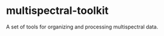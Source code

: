 multispectral-toolkit
=====================

A set of tools for organizing and processing multispectral data.